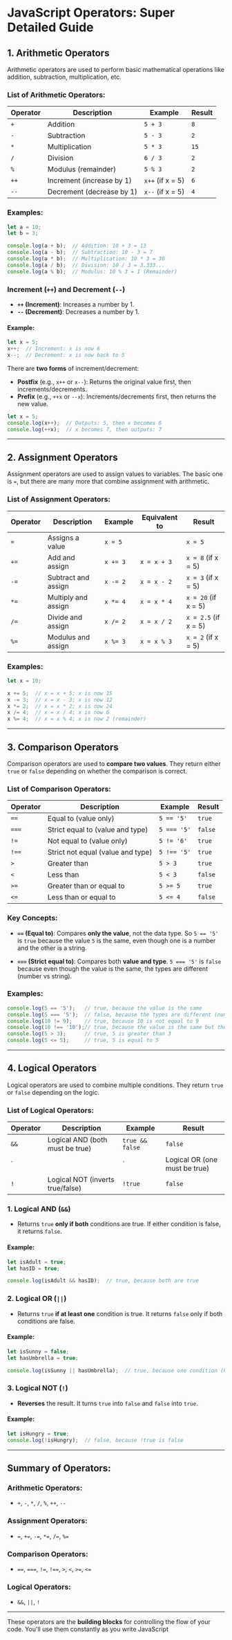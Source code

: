 # JavaScript Operators: Super Detailed Guide

## 1. **Arithmetic Operators**

Arithmetic operators are used to perform basic mathematical operations like addition, subtraction, multiplication, etc.

### List of Arithmetic Operators:

| Operator | Description                | Example        | Result       |
|----------|----------------------------|----------------|--------------|
| `+`      | Addition                   | `5 + 3`        | `8`          |
| `-`      | Subtraction                | `5 - 3`        | `2`          |
| `*`      | Multiplication             | `5 * 3`        | `15`         |
| `/`      | Division                   | `6 / 3`        | `2`          |
| `%`      | Modulus (remainder)        | `5 % 3`        | `2`          |
| `++`     | Increment (increase by 1)  | `x++` (if x = 5) | `6`          |
| `--`     | Decrement (decrease by 1)  | `x--` (if x = 5) | `4`          |

### Examples:

```javascript
let a = 10;
let b = 3;

console.log(a + b);  // Addition: 10 + 3 = 13
console.log(a - b);  // Subtraction: 10 - 3 = 7
console.log(a * b);  // Multiplication: 10 * 3 = 30
console.log(a / b);  // Division: 10 / 3 = 3.333...
console.log(a % b);  // Modulus: 10 % 3 = 1 (Remainder)
```

### Increment (`++`) and Decrement (`--`)

- **`++` (Increment)**: Increases a number by 1.
- **`--` (Decrement)**: Decreases a number by 1.

#### Example:

```javascript
let x = 5;
x++;  // Increment: x is now 6
x--;  // Decrement: x is now back to 5
```

There are **two forms** of increment/decrement:
- **Postfix** (e.g., `x++` or `x--`): Returns the original value first, then increments/decrements.
- **Prefix** (e.g., `++x` or `--x`): Increments/decrements first, then returns the new value.

```javascript
let x = 5;
console.log(x++);  // Outputs: 5, then x becomes 6
console.log(++x);  // x becomes 7, then outputs: 7
```

---

## 2. **Assignment Operators**

Assignment operators are used to assign values to variables. The basic one is `=`, but there are many more that combine assignment with arithmetic.

### List of Assignment Operators:

| Operator | Description                | Example        | Equivalent to  | Result         |
|----------|----------------------------|----------------|----------------|----------------|
| `=`      | Assigns a value             | `x = 5`        |                | `x = 5`        |
| `+=`     | Add and assign              | `x += 3`       | `x = x + 3`    | `x = 8` (if x = 5) |
| `-=`     | Subtract and assign         | `x -= 2`       | `x = x - 2`    | `x = 3` (if x = 5) |
| `*=`     | Multiply and assign         | `x *= 4`       | `x = x * 4`    | `x = 20` (if x = 5) |
| `/=`     | Divide and assign           | `x /= 2`       | `x = x / 2`    | `x = 2.5` (if x = 5) |
| `%=`     | Modulus and assign          | `x %= 3`       | `x = x % 3`    | `x = 2` (if x = 5) |

### Examples:

```javascript
let x = 10;

x += 5;  // x = x + 5; x is now 15
x -= 3;  // x = x - 3; x is now 12
x *= 2;  // x = x * 2; x is now 24
x /= 4;  // x = x / 4; x is now 6
x %= 4;  // x = x % 4; x is now 2 (remainder)
```

---

## 3. **Comparison Operators**

Comparison operators are used to **compare two values**. They return either `true` or `false` depending on whether the comparison is correct.

### List of Comparison Operators:

| Operator | Description                       | Example         | Result           |
|----------|-----------------------------------|-----------------|------------------|
| `==`     | Equal to (value only)             | `5 == '5'`      | `true`           |
| `===`    | Strict equal to (value and type)  | `5 === '5'`     | `false`          |
| `!=`     | Not equal to (value only)         | `5 != '6'`      | `true`           |
| `!==`    | Strict not equal (value and type) | `5 !== '5'`     | `true`           |
| `>`      | Greater than                     | `5 > 3`         | `true`           |
| `<`      | Less than                        | `5 < 3`         | `false`          |
| `>=`     | Greater than or equal to         | `5 >= 5`        | `true`           |
| `<=`     | Less than or equal to            | `5 <= 4`        | `false`          |

### Key Concepts:

- **`==` (Equal to)**: Compares **only the value**, not the data type. So `5 == '5'` is `true` because the value `5` is the same, even though one is a number and the other is a string.
  
- **`===` (Strict equal to)**: Compares both **value and type**. `5 === '5'` is `false` because even though the value is the same, the types are different (number vs string).

### Examples:

```javascript
console.log(5 == '5');   // true, because the value is the same
console.log(5 === '5');  // false, because the types are different (number vs string)
console.log(10 != 9);    // true, because 10 is not equal to 9
console.log(10 !== '10');// true, because the value is the same but the type is different
console.log(5 > 3);      // true, 5 is greater than 3
console.log(5 <= 5);     // true, 5 is equal to 5
```

---

## 4. **Logical Operators**

Logical operators are used to combine multiple conditions. They return `true` or `false` depending on the logic.

### List of Logical Operators:

| Operator | Description                        | Example            | Result           |
|----------|------------------------------------|--------------------|------------------|
| `&&`     | Logical AND (both must be true)    | `true && false`    | `false`          |
| `||`     | Logical OR (one must be true)      | `true || false`    | `true`           |
| `!`      | Logical NOT (inverts true/false)   | `!true`            | `false`          |

### 1. **Logical AND (`&&`)**

- Returns `true` **only if both** conditions are true. If either condition is false, it returns `false`.

#### Example:

```javascript
let isAdult = true;
let hasID = true;

console.log(isAdult && hasID);  // true, because both are true
```

### 2. **Logical OR (`||`)**

- Returns `true` **if at least one** condition is true. It returns `false` only if both conditions are false.

#### Example:

```javascript
let isSunny = false;
let hasUmbrella = true;

console.log(isSunny || hasUmbrella);  // true, because one condition (hasUmbrella) is true
```

### 3. **Logical NOT (`!`)**

- **Reverses** the result. It turns `true` into `false` and `false` into `true`.

#### Example:

```javascript
let isHungry = true;
console.log(!isHungry);  // false, because !true is false
```

---

## Summary of Operators:

### Arithmetic Operators:

- `+`, `-`, `*`, `/`, `%`, `++`, `--`

### Assignment Operators:

- `=`, `+=`, `-=`, `*=`, `/=`, `%=`

### Comparison Operators:

- `==`, `===`, `!=`, `!==`, `>`, `<`, `>=`, `<=`

### Logical Operators:

- `&&`, `||`, `!`

---

These operators are the **building blocks** for controlling the flow of your code. You'll use them constantly as you write JavaScript
